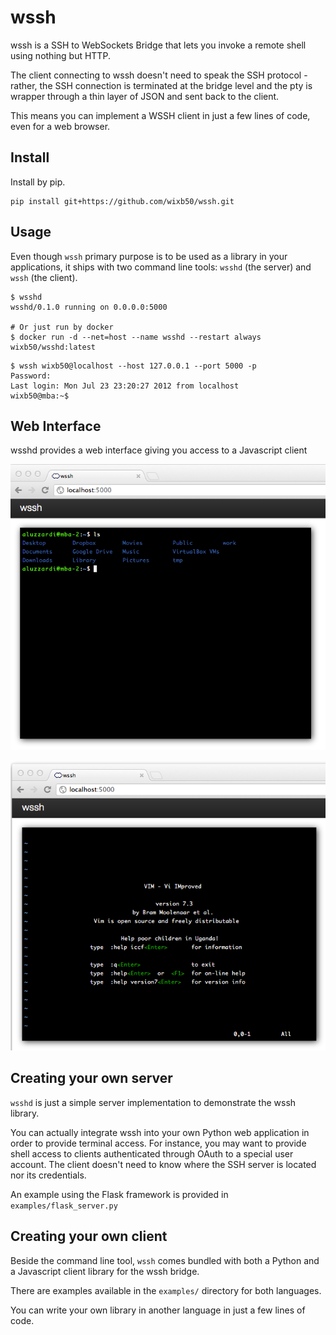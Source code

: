 wssh
====

wssh is a SSH to WebSockets Bridge that lets you invoke a remote shell using nothing but HTTP.

The client connecting to wssh doesn't need to speak the SSH protocol - rather, the SSH connection is terminated
at the bridge level and the pty is wrapper through a thin layer of JSON and sent back to the client.

This means you can implement a WSSH client in just a few lines of code, even for a web browser.

Install
-----

Install by pip.
```
pip install git+https://github.com/wixb50/wssh.git
```

Usage
-----

Even though `wssh` primary purpose is to be used as a library in your applications,
it ships with two command line tools: `wsshd` (the server) and `wssh` (the client).

```
$ wsshd 
wsshd/0.1.0 running on 0.0.0.0:5000

# Or just run by docker
$ docker run -d --net=host --name wsshd --restart always wixb50/wsshd:latest
```

```
$ wssh wixb50@localhost --host 127.0.0.1 --port 5000 -p
Password: 
Last login: Mon Jul 23 23:20:27 2012 from localhost
wixb50@mba:~$ 
```

Web Interface
-------------

wsshd provides a web interface giving you access to a Javascript client

![wssh: shell](https://github.com/wixb50/wssh/raw/master/misc/shell_screenshot.png)

![wssh: vim](https://github.com/wixb50/wssh/raw/master/misc/vim_screenshot.png)

Creating your own server
------------------------

`wsshd` is just a simple server implementation to demonstrate the wssh library.

You can actually integrate wssh into your own Python web application in order to provide terminal access.
For instance, you may want to provide shell access to clients authenticated through OAuth to a special user account.
The client doesn't need to know where the SSH server is located nor its credentials.

An example using the Flask framework is provided in `examples/flask_server.py`

Creating your own client
------------------------

Beside the command line tool, `wssh` comes bundled with both a Python and a Javascript client library for the wssh bridge.

There are examples available in the `examples/` directory for both languages.

You can write your own library in another language in just a few lines of code.